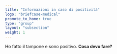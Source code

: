 ```yaml
---
title: "Informazioni in caso di positività"
logo: "briefcase-medical"
promote_to_home: true
type: "group"
layout: "subsection"
weight: 1
---
```


Ho fatto il tampone e sono positivo. **Cosa devo fare?**

